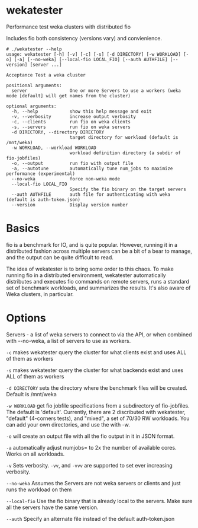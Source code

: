 # wekatester
Performance test weka clusters with distributed fio

Includes fio both consistency (versions vary) and convienience. 


```
# ./wekatester --help
usage: wekatester [-h] [-v] [-c] [-s] [-d DIRECTORY] [-w WORKLOAD] [-o] [-a] [--no-weka] [--local-fio LOCAL_FIO] [--auth AUTHFILE] [--version] [server ...]

Acceptance Test a weka cluster

positional arguments:
  server                One or more Servers to use a workers (weka mode [default] will get names from the cluster)

optional arguments:
  -h, --help            show this help message and exit
  -v, --verbosity       increase output verbosity
  -c, --clients         run fio on weka clients
  -s, --servers         run fio on weka servers
  -d DIRECTORY, --directory DIRECTORY
                        target directory for workload (default is /mnt/weka)
  -w WORKLOAD, --workload WORKLOAD
                        workload definition directory (a subdir of fio-jobfiles)
  -o, --output          run fio with output file
  -a, --autotune        automatically tune num_jobs to maximize performance (experimental)
  --no-weka             force non-weka mode
  --local-fio LOCAL_FIO
                        Specify the fio binary on the target servers
  --auth AUTHFILE       auth file for authenticating with weka (default is auth-token.json)
  --version             Display version number
```                        

# Basics
fio is a benchmark for IO, and is quite popular.  However, running it in a distributed fashion across multiple servers can be a bit of a bear to manage, and the output can be quite difficult to read.

The idea of wekatester is to bring some order to this chaos.   To make running fio in a distributed environment, wekatester automatically distributes and executes fio commands on remote servers, runs a standard set of benchmark workloads, and summarizes the results.  It's also aware of Weka clusters, in particular.

# Options
Servers - a list of weka servers to connect to via the API, or when combined with --no-weka, a list of servers to use as workers.

`-c` makes wekatester query the cluster for what clients exist and uses ALL of them as workers

`-s` makes wekatester query the cluster for what backends exist and uses ALL of them as workers

`-d DIRECTORY` sets the directory where the benchmark files will be created.  Default is /mnt/weka

`-w WORKLOAD` get fio jobfile specifications from a subdirectory of fio-jobfiles.   The default is 'default'.  Currently, there are 2 discributed with wekatester, "default" (4-corners tests), and "mixed", a set of 70/30 RW workloads.  You can add your own directories, and use the with -w.

`-o` will create an output file with all the fio output in it in JSON format.

`-a` automatically adjust numjobs= to 2x the number of available cores.  Works on all workloads.

`-v` Sets verbosity.  `-vv`, and `-vvv` are supported to set ever increasing verbosity.

`--no-weka` Assumes the Servers are not weka servers or clients and just runs the workload on them

`--local-fio` Use the fio binary that is already local to the servers.   Make sure all the servers have the same version.

`--auth` Specify an alternate file instead of the default auth-token.json
